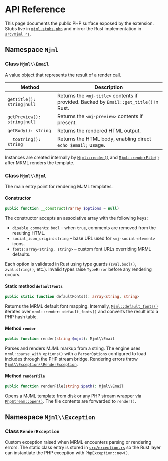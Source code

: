 # API Reference

This page documents the public PHP surface exposed by the extension. Stubs live in [`mjml.stubs.php`](../mjml.stubs.php) and mirror the Rust implementation in [`src/mjml.rs`](../src/mjml.rs).

## Namespace `Mjml`

### Class `Mjml\\Email`

A value object that represents the result of a render call.

| Method                       | Description                                                                            |
|------------------------------|----------------------------------------------------------------------------------------|
| `getTitle(): string\|null`   | Returns the `<mj-title>` contents if provided. Backed by `Email::get_title()` in Rust. |
| `getPreview(): string\|null` | Returns the `<mj-preview>` contents if present.                                        |
| `getBody(): string`          | Returns the rendered HTML output.                                                      |
| `__toString(): string`       | Returns the HTML body, enabling direct `echo $email;` usage.                           |

Instances are created internally by [`Mjml::render()`](#method-render) and [`Mjml::renderFile()`](#method-renderfile) after MRML renders the template.

### Class `Mjml\\Mjml`

The main entry point for rendering MJML templates.

#### Constructor

```php
public function __construct(?array $options = null)
```

The constructor accepts an associative array with the following keys:

- `disable_comments`: `bool` – when `true`, comments are removed from the resulting HTML.
- `social_icon_origin`: `string` – base URL used for `<mj-social-element>` icons.
- `fonts`: `array<string, string>` – custom font URLs overriding MRML defaults.

Each option is validated in Rust using type guards (`zval.bool()`, `zval.string()`, etc.). Invalid types raise `TypeError` before any rendering occurs.

#### Static method `defaultFonts`

```php
public static function defaultFonts(): array<string, string>
```

Returns the MRML default font mapping. Internally, [`Mjml::default_fonts()`](../src/mjml.rs) iterates over `mrml::render::default_fonts()` and converts the result into a PHP hash table.

#### Method `render`

```php
public function render(string $mjml): Mjml\\Email
```

Parses and renders MJML markup from a string. The engine uses `mrml::parse_with_options()` with a `ParserOptions` configured to load includes through the PHP stream bridge. Rendering errors throw [`Mjml\\Exception\\RenderException`](#namespace-mjmlexception).

#### Method `renderFile`

```php
public function renderFile(string $path): Mjml\\Email
```

Opens a MJML template from disk or any PHP stream wrapper via [`PhpStream::open()`](../src/php_stream.rs). The file contents are forwarded to `render()`.

## Namespace `Mjml\\Exception`

### Class `RenderException`

Custom exception raised when MRML encounters parsing or rendering errors. The static class entry is stored in [`src/exception.rs`](../src/exception.rs) so the Rust layer can instantiate the PHP exception with `PhpException::new()`.

